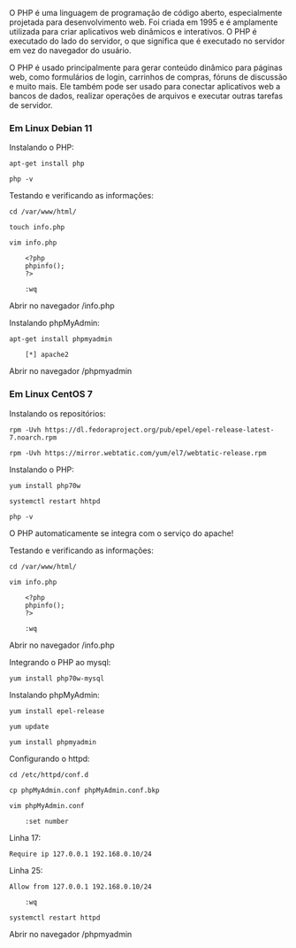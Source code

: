 O PHP é uma linguagem de programação de código aberto, especialmente projetada para desenvolvimento web. Foi criada em 1995 e é amplamente utilizada para criar aplicativos web dinâmicos e interativos. O PHP é executado do lado do servidor, o que significa que é executado no servidor em vez do navegador do usuário.

O PHP é usado principalmente para gerar conteúdo dinâmico para páginas web, como formulários de login, carrinhos de compras, fóruns de discussão e muito mais. Ele também pode ser usado para conectar aplicativos web a bancos de dados, realizar operações de arquivos e executar outras tarefas de servidor.

### Em Linux Debian 11

Instalando o PHP:

    apt-get install php

    php -v

Testando e verificando as informações:

    cd /var/www/html/

    touch info.php

    vim info.php

        <?php
        phpinfo();
        ?>

        :wq

Abrir no navegador <IP>/info.php

Instalando phpMyAdmin:

    apt-get install phpmyadmin

        [*] apache2

Abrir no navegador <IP>/phpmyadmin

### Em Linux CentOS 7

Instalando os repositórios:

    rpm -Uvh https://dl.fedoraproject.org/pub/epel/epel-release-latest-7.noarch.rpm

    rpm -Uvh https://mirror.webtatic.com/yum/el7/webtatic-release.rpm

Instalando o PHP:

    yum install php70w

    systemctl restart hhtpd

    php -v

O PHP automaticamente se integra com o serviço do apache!

Testando e verificando as informações:

    cd /var/www/html/

    vim info.php

        <?php
        phpinfo();
        ?>

        :wq

Abrir no navegador <IP>/info.php

Integrando o PHP ao mysql:

    yum install php70w-mysql

Instalando phpMyAdmin:

    yum install epel-release

    yum update

    yum install phpmyadmin

Configurando o httpd:

    cd /etc/httpd/conf.d

    cp phpMyAdmin.conf phpMyAdmin.conf.bkp

    vim phpMyAdmin.conf

        :set number

Linha 17:

    Require ip 127.0.0.1 192.168.0.10/24

Linha 25:

    Allow from 127.0.0.1 192.168.0.10/24

        :wq

    systemctl restart httpd

Abrir no navegador <IP>/phpmyadmin